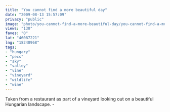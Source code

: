 ```yaml
---
title: "You cannot find a more beautiful day"
date: "2009-08-13 15:57:09"
privacy: "public"
image: "photo/you-cannot-find-a-more-beautiful-day/you-cannot-find-a-more-beautiful-day.jpg"
views: "130"
faves: "0"
lat: "46087221"
lng: "18240968"
tags:
- "hungary"
- "pecs"
- "sky"
- "valley"
- "vine"
- "vineyard"
- "wildlife"
- "wine"
---
```

Taken from a restaurant as part of a vineyard looking out on a beautiful Hungarian landscape. - <a href="/photos/2009/08/13/you-cannot-find-a-more-beautiful-day" rel="nofollow"></a>
